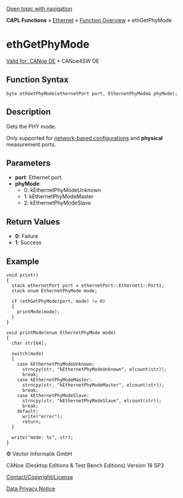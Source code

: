 [Open topic with navigation](../../../../../CANoeDEFamily.htm#Topics/CAPLFunctions/IP/Functions/CAPLfunctionEthGetPhyMode.md)

**CAPL Functions** » [Ethernet](../CAPLEthernetStartPage.md) » [Function Overview](../CAPLfunctionsIPOverview.md) » ethGetPhyMode

# ethGetPhyMode

[Valid for: CANoe DE](../../../Shared/FeatureAvailability.md) • CANoe4SW DE

## Function Syntax

```plaintext
byte ethGetPhyMode(ethernetPort port, EthernetPhyMode& phyMode);
```

## Description

Gets the PHY mode.

Only supported for [network-based configurations](../../../CANoeCANalyzer/Ethernet/EthernetPortBasedNetworkAccess.md) and **physical** measurement ports.

## Parameters

- **port**: Ethernet port.
- **phyMode**:
  - 0: kEthernetPhyModeUnknown
  - 1: kEthernetPhyModeMaster
  - 2: kEthernetPhyModeSlave

## Return Values

- **0**: Failure
- **1**: Success

## Example

```plaintext
void print()
{
  stack ethernetPort port = ethernetPort::Ethernet1::Port1;
  stack enum EthernetPhyMode mode;

  if (ethGetPhyMode(port, mode) != 0)
  {
    printMode(mode);
  }
}

void printMode(enum EthernetPhyMode mode)
{
  char str[64];

  switch(mode)
  {
    case kEthernetPhyModeUnknown:
      strncpy(str, "kEthernetPhyModeUnknown", elcount(str));
      break;
    case kEthernetPhyModeMaster:
      strncpy(str, "kEthernetPhyModeMaster", elcount(str));
      break;
    case kEthernetPhyModeSlave:
      strncpy(str, "kEthernetPhyModeSlave", elcount(str));
      break;
    default:
      write("error");
      return;
  }

  write("mode: %s", str);
}
```

© Vector Informatik GmbH

CANoe (Desktop Editions & Test Bench Editions) Version 18 SP3

[Contact/Copyright/License](../../../Shared/ContactCopyrightLicense.md)

[Data Privacy Notice](https://www.vector.com/int/en/company/get-info/privacy-policy/)
